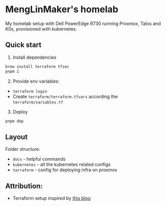# MengLinMaker's homelab
My homelab setup with Dell PowerEdge R730 running Proxmox, Talos and K0s, provisioned with kubernetes.

## Quick start
1. Install dependencies
```bash
brew install terraform tfsec
pnpm i
```
2. Provide env variables:
  - `terraform login`
  - Create `terraform/terraform.tfvars` according the `terraform/variables.tf`
3. Deploy
```bash
pnpm dep
```

## Layout
Folder structure:
- `docs` - helpful commands
- `kubernetes` - all the kubernetes related configs
- `terraform` - config for deploying infra on proxmox

## Attribution:
- Terraform setup inspired by [this blog](https://olav.ninja/talos-cluster-on-proxmox-with-terraform)
